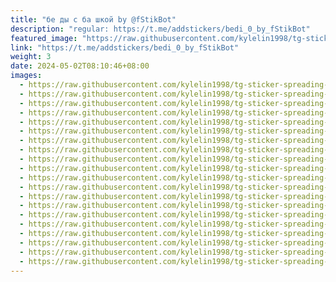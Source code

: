 ```yaml
---
title: "бе ды с ба шкой by @fStikBot"
description: "regular: https://t.me/addstickers/bedi_0_by_fStikBot"
featured_image: "https://raw.githubusercontent.com/kylelin1998/tg-sticker-spreading-worldwide-images/main/img/e4fa2671-8c35-45f3-9636-8155c5def14a.jpg"
link: "https://t.me/addstickers/bedi_0_by_fStikBot"
weight: 3
date: 2024-05-02T08:10:46+08:00
images:
  - https://raw.githubusercontent.com/kylelin1998/tg-sticker-spreading-worldwide-images/main/img/e4fa2671-8c35-45f3-9636-8155c5def14a.jpg
  - https://raw.githubusercontent.com/kylelin1998/tg-sticker-spreading-worldwide-images/main/img/a95baa99-90fd-44c8-bb28-13bc8c5f0461.jpg
  - https://raw.githubusercontent.com/kylelin1998/tg-sticker-spreading-worldwide-images/main/img/9400b5b3-3dbb-408d-9f65-aeb89601ec36.jpg
  - https://raw.githubusercontent.com/kylelin1998/tg-sticker-spreading-worldwide-images/main/img/27781ea9-e5b2-409c-aab4-92612396751a.jpg
  - https://raw.githubusercontent.com/kylelin1998/tg-sticker-spreading-worldwide-images/main/img/e797733f-bd3a-4e5c-96d8-671926d11252.jpg
  - https://raw.githubusercontent.com/kylelin1998/tg-sticker-spreading-worldwide-images/main/img/a88f4e89-4f23-435e-b7ce-b6662272fc8c.jpg
  - https://raw.githubusercontent.com/kylelin1998/tg-sticker-spreading-worldwide-images/main/img/e49626f3-bf3e-4e93-b5d4-b09559c5598f.jpg
  - https://raw.githubusercontent.com/kylelin1998/tg-sticker-spreading-worldwide-images/main/img/abdcff6a-6014-45a0-aa40-ef5154063d71.jpg
  - https://raw.githubusercontent.com/kylelin1998/tg-sticker-spreading-worldwide-images/main/img/07591845-f091-4bc7-8204-e61f85421f90.jpg
  - https://raw.githubusercontent.com/kylelin1998/tg-sticker-spreading-worldwide-images/main/img/c1b29a0d-c583-4fef-b1ab-b22a7a3fece4.jpg
  - https://raw.githubusercontent.com/kylelin1998/tg-sticker-spreading-worldwide-images/main/img/6a5dfe5f-8b38-42d7-9ba3-d8b9225e4b0c.jpg
  - https://raw.githubusercontent.com/kylelin1998/tg-sticker-spreading-worldwide-images/main/img/6b2b2c29-955e-458b-b8af-05450267451b.jpg
  - https://raw.githubusercontent.com/kylelin1998/tg-sticker-spreading-worldwide-images/main/img/b4f09f9f-c498-4462-82d3-0afcf1fa8ad9.jpg
  - https://raw.githubusercontent.com/kylelin1998/tg-sticker-spreading-worldwide-images/main/img/b1105567-d00d-4c99-9a3b-8c3f948c89cb.jpg
  - https://raw.githubusercontent.com/kylelin1998/tg-sticker-spreading-worldwide-images/main/img/7169e5f0-b5df-4518-89e1-f792a78f8763.jpg
  - https://raw.githubusercontent.com/kylelin1998/tg-sticker-spreading-worldwide-images/main/img/d21ed089-2423-4430-9666-5c32497373fb.jpg
  - https://raw.githubusercontent.com/kylelin1998/tg-sticker-spreading-worldwide-images/main/img/fe32fb27-4b4c-42c8-984e-fc7c794d5508.jpg
  - https://raw.githubusercontent.com/kylelin1998/tg-sticker-spreading-worldwide-images/main/img/5eb9e843-e430-4b37-95ee-70134d757fa0.jpg
  - https://raw.githubusercontent.com/kylelin1998/tg-sticker-spreading-worldwide-images/main/img/3cbd4de9-67a8-45cf-9933-adae165f275d.jpg
  - https://raw.githubusercontent.com/kylelin1998/tg-sticker-spreading-worldwide-images/main/img/4218a81a-0913-4bb1-a077-4505dac87e39.jpg
---
```

